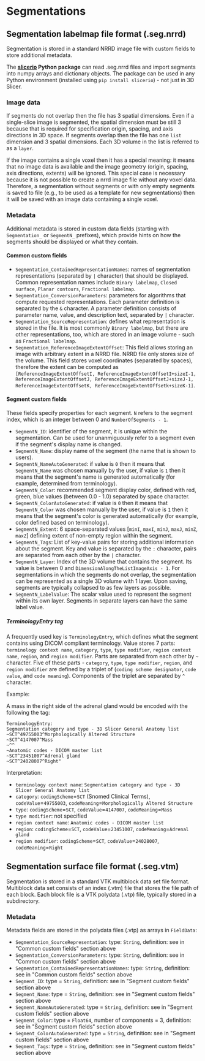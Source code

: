 # Segmentations

## Segmentation labelmap file format (.seg.nrrd)

Segmentation is stored in a standard NRRD image file with custom fields to store additional metadata.

The **[slicerio](https://pypi.org/project/slicerio/) Python package** can read .seg.nrrd files and import segments into numpy arrays and dictionary objects. The package can be used in any Python environment (installed using `pip install slicerio`) - not just in 3D Slicer.

### Image data

If segments do not overlap then the file has 3 spatial dimensions. Even if a single-slice image is segmented, the spatial dimension must be still 3 because that is required for specification origin, spacing, and axis directions in 3D space. If segments overlap then the file has one `list` dimension and 3 spatial dimensions. Each 3D volume in the list is referred to as a `layer`.

If the image contains a single voxel then it has a special meaning: it means that no image data is available and the image geometry (origin, spacing, axis directions, extents) will be ignored. This special case is necessary because it is not possible to create a nrrd image file without any voxel data.
Therefore, a segmentation without segments or with only empty segments is saved to file (e.g., to be used as a template for new segmentations) then it will be saved with an image data containing a single voxel.

### Metadata

Additional metadata is stored in custom data fields (starting with `Segmentation_` or `SegmentN_` prefixes), which provide hints on how the segments should be displayed or what they contain.

#### Common custom fields

- `Segmentation_ContainedRepresentationNames`: names of segmentation representations (separated by `|` character) that should be displayed. Common representation names include `Binary labelmap`, `Closed surface`, `Planar contours`, `Fractional labelmap`.
- `Segmentation_ConversionParameters`: parameters for algorithms that compute requested representations. Each parameter definition is separated by the `&` character. A parameter definition consists of parameter name, value, and description text, separated by `|` character.
- `Segmentation_SourceRepresentation`: defines what representation is stored in the file. It is most commonly `Binary labelmap`, but there are other representations, too, which are stored in an image volume - such as `Fractional labelmap`.
- `Segmentation_ReferenceImageExtentOffset`: This field allows storing an image with arbitrary extent in a NRRD file. NRRD file only stores size of the volume. This field stores voxel coordinates (separated by spaces), therefore the extent can be computed as `[ReferenceImageExtentOffsetI, ReferenceImageExtentOffsetI+sizeI-1, ReferenceImageExtentOffsetJ, ReferenceImageExtentOffsetJ+sizeJ-1, ReferenceImageExtentOffsetK, ReferenceImageExtentOffsetk+sizeK-1]`.

#### Segment custom fields

These fields specify properties for each segment. `N` refers to the segment index, which is an integer between 0 and `NumberOfSegments - 1`.

- `SegmentN_ID`: identifier of the segment, it is unique within the segmentation. Can be used for unanmiguously refer to a segment even if the segment's display name is changed.
- `SegmentN_Name`: display name of the segment (the name that is shown to users).
- `SegmentN_NameAutoGenerated`: if value is `0` then it means that `SegmentN_Name` was chosen manually by the user, if value is `1` then it means that the segment's name is generated automatically (for example, determined from terminology).
- `SegmentN_Color`: recommended segment display color, defined with red, green, blue values (between 0.0 - 1.0) separated by space character.
- `SegmentN_ColorAutoGenerated`: if value is `0` then it means that `SegmentN_Color` was chosen manually by the user, if value is `1` then it means that the segment's color is generated automatically (for example, color defined based on terminology).
- `SegmentN_Extent`: 6 space-separated values [`minI`, `maxI`, `minJ`, `maxJ`, `minZ`, `maxZ`] defining extent of non-empty region within the segment.
- `SegmentN_Tags`: List of key-value pairs for storing additional information about the segment. Key and value is separated by the `:` character,
pairs are separated from each other by the `|` character.
- `SegmentN_Layer`: Index of the 3D volume that contains the segment. Its value is between 0 and `DimensionAlongTheListImageAxis - 1`. For segmentations in which the segments do not overlap, the segmentation can be represented as a single 3D volume with 1 layer. Upon saving, segments are typically collapsed to as few layers as possible.
- `SegmentN_LabelValue`: The scalar value used to represent the segment within its own layer. Segments in separate layers can have the same label value.

##### TerminologyEntry tag

 A frequently used key is `TerminologyEntry`, which defines what the segment contains using DICOM compliant terminology. Value stores 7 parts: `terminology context name`, `category`, `type`, `type modifier`, `region context name`, `region`, and `region modifier`. Parts are separated from each other by `~` character. Five of these parts - `category`, `type`, `type modifier`, `region`, and `region modifier` are defined by a triplet of (`coding scheme designator`, `code value`, and `code meaning`). Components of the triplet are separated by `^` character.

Example:

A mass in the right side of the adrenal gland would be encoded with the following the tag:

```
TerminologyEntry:
Segmentation category and type - 3D Slicer General Anatomy list
~SCT^49755003^Morphologically Altered Structure
~SCT^4147007^Mass
~^^
~Anatomic codes - DICOM master list
~SCT^23451007^Adrenal gland
~SCT^24028007^Right"
```

Interpretation:

- `terminology context name`: `Segmentation category and type - 3D Slicer General Anatomy list`
- `category`: `codingScheme`=`SCT` (Snomed Clinical Terms), `codeValue`=`49755003`, `codeMeaning`=`Morphologically Altered Structure`
- `type`: `codingScheme`=`SCT`, `codeValue`=`4147007`, `codeMeaning`=`Mass`
- `type modifier`: not specified
- `region context name`: `Anatomic codes - DICOM master list`
- `region`: `codingScheme`=`SCT`, `codeValue`=`23451007`, `codeMeaning`=`Adrenal gland`
- `region modifier`: `codingScheme`=`SCT`, `codeValue`=`24028007`, `codeMeaning`=`Right`


## Segmentation surface file format (.seg.vtm)

Segmentation is stored in a standard VTK multiblock data set file format. Multiblock data set consists of an index (.vtm) file that stores the file path of each block. Each block file is a VTK polydata (.vtp) file, typically stored in a subdirectory.

### Metadata

Metadata fields are stored in the polydata files (.vtp) as arrays in `FieldData`:

- `Segmentation_SourceRepresentation`: type: `String`, definition: see in "Common custom fields" section above
- `Segmentation_ConversionParameters`: type: `String`, definition: see in "Common custom fields" section above
- `Segmentation_ContainedRepresentationNames`: type: `String`, definition: see in "Common custom fields" section above
- `Segment_ID`: type = `String`, definition: see in "Segment custom fields" section above
- `Segment_Name`: type = `String`, definition: see in "Segment custom fields" section above
- `Segment_NameAutoGenerated`: type = `String`, definition: see in "Segment custom fields" section above
- `Segment_Color`: type = `Float64`, number of components = 3, definition: see in "Segment custom fields" section above
- `Segment_ColorAutoGenerated`: type = `String`, definition: see in "Segment custom fields" section above
- `Segment_Tags`: type = `String`, definition: see in "Segment custom fields" section above
